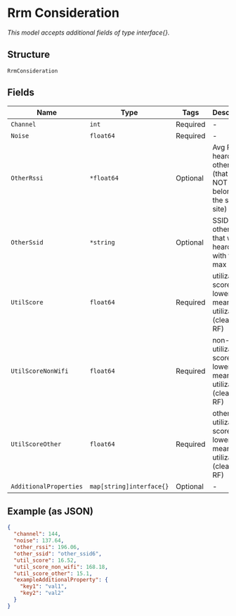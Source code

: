 
# Rrm Consideration

*This model accepts additional fields of type interface{}.*

## Structure

`RrmConsideration`

## Fields

| Name | Type | Tags | Description |
|  --- | --- | --- | --- |
| `Channel` | `int` | Required | - |
| `Noise` | `float64` | Required | - |
| `OtherRssi` | `*float64` | Optional | Avg RSSI heard from other APs (that does NOT belongs to the same site) |
| `OtherSsid` | `*string` | Optional | SSID from other AP that we heard from with the max RSSI |
| `UtilScore` | `float64` | Required | utilization score, 0-1, lower means less utilization (cleaner RF) |
| `UtilScoreNonWifi` | `float64` | Required | non-Wi-Fi utilization score, 0-1, lower means less utilization (cleaner RF) |
| `UtilScoreOther` | `float64` | Required | other utilization score, 0-1, lower means less utilization (cleaner RF) |
| `AdditionalProperties` | `map[string]interface{}` | Optional | - |

## Example (as JSON)

```json
{
  "channel": 144,
  "noise": 137.64,
  "other_rssi": 196.06,
  "other_ssid": "other_ssid6",
  "util_score": 16.52,
  "util_score_non_wifi": 168.18,
  "util_score_other": 15.1,
  "exampleAdditionalProperty": {
    "key1": "val1",
    "key2": "val2"
  }
}
```

